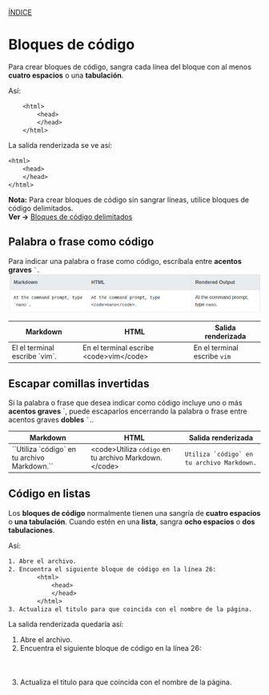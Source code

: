 [ÍNDICE](https://github.com/Zet0699/Guia_markdown/blob/Zet_main/README.md)


# **Bloques de código**

Para crear bloques de código, sangra cada línea del bloque con al menos **cuatro espacios** o una **tabulación**.

Así:
```
	<html>
		<head>
		</head>
	</html>
```

La salida renderizada se ve así:   

	<html>
		<head>
		</head>
	</html>      

**Nota:** Para crear bloques de código sin sangrar líneas, utilice bloques de código delimitados.  
**Ver →** [Bloques de código delimitados](https://github.com/JoseFerDel/Guia_markdown/blob/Zet_main/codeblocks_delimitados.md)


## **Palabra o frase como código** 

Para indicar una palabra o frase como código, escríbala entre **acentos graves** ``` ` ```.
![codeblocks_03](/IMG/codeblocks_03.jpg "Palabra o frase como código")

Markdown				|	HTML							|	Salida renderizada
----					|	----							|	----
El el terminal escribe \`vim\`.		|	En el terminal escribe \<code\>vim\<\/code\>		|	En el terminal escribe `vim`
				


## **Escapar comillas invertidas**

Si la palabra o frase que desea indicar como código incluye uno o más **acentos graves** \`, puede escaparlos encerrando la palabra o frase entre acentos graves **dobles** `` ` ``..      


Markdown						|	HTML								|	Salida renderizada	
----							|	----								|	----
\`\`Utiliza \`código\` en tu archivo Markdown.\`\`	|	\<code\>Utiliza `código` en tu archivo Markdown.\<\/code\>	|	``Utiliza `código` en tu archivo Markdown.``




## **Código en listas**

Los **bloques de código** normalmente tienen una sangría de **cuatro espacios** o **una tabulación**. Cuando estén en una **lista**, sangra **ocho espacios** o **dos tabulaciones**.

Así:     
```     
1. Abre el archivo.      
2. Encuentra el siguiente bloque de código en la línea 26:       
		<html>     
			<head>     
			</head>     
		</html>      
3. Actualiza el titulo para que coincida con el nombre de la página.     
```      

La salida renderizada quedaría así:      

1. Abre el archivo.      
2. Encuentra el siguiente bloque de código en la línea 26:      
		<html>      
			<head>      
			</head>     
		</html>      
3. Actualiza el titulo para que coincida con el nombre de la página.     
